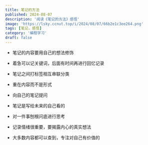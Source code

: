```yaml
---
title: 笔记的方法
published: 2024-08-07
description: '阅读《笔记的方法》感悟'
image: 'https://lsky.ccnut.top/i/2024/08/07/66b2e1c3ee264.png'
tags: [笔记，感悟]
category: '编程学习'
draft: false
---
```


- 笔记的内容要用自己的想法修饰

- 着急可以记关键词，后面有时间再进行回忆记录

- 笔记之间打标签相互串联分类

- 重在内容而不是形式

- 向自己的笔记提问

- 笔记是写给未来的自己看的

- 对一件事刨根问底进行思考

- 记录情绪很重要，要揭露内心的真实想法

- 大多数内容都可以查到，专注对自己有价值的
